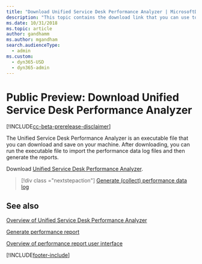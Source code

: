 ```yaml
---
title: "Download Unified Service Desk Performance Analyzer | MicrosoftDocs"
description: "This topic contains the download link that you can use to install Unified Service Desk Performance Analyzer."
ms.date: 10/31/2018
ms.topic: article
author: gandhamm
ms.author: mgandham
search.audienceType: 
  - admin
ms.custom: 
  - dyn365-USD
  - dyn365-admin
---
```


# Public Preview: Download Unified Service Desk Performance Analyzer

[!INCLUDE[cc-beta-prerelease-disclaimer](../../includes/cc-beta-prerelease-disclaimer.md)]

The Unified Service Desk Performance Analyzer is an executable file that you can download and save on your machine. After downloading, you can run the executable file to import the performance data log files and then generate the reports.

Download [Unified Service Desk Performance Analyzer](https://go.microsoft.com/fwlink/p/?linkid=2034281). 

> [!div class ="nextstepaction"]
> [Generate (collect) performance data log](performance-data-collection-using-keyboard-shortcut.md)

## See also

[Overview of Unified Service Desk Performance Analyzer](overview-performance-analyzer.md)

[Generate performance report](generate-performance-report.md)

[Overview of performance report user interface](overview-performance-report-user-interface.md)


[!INCLUDE[footer-include](../../includes/footer-banner.md)]
